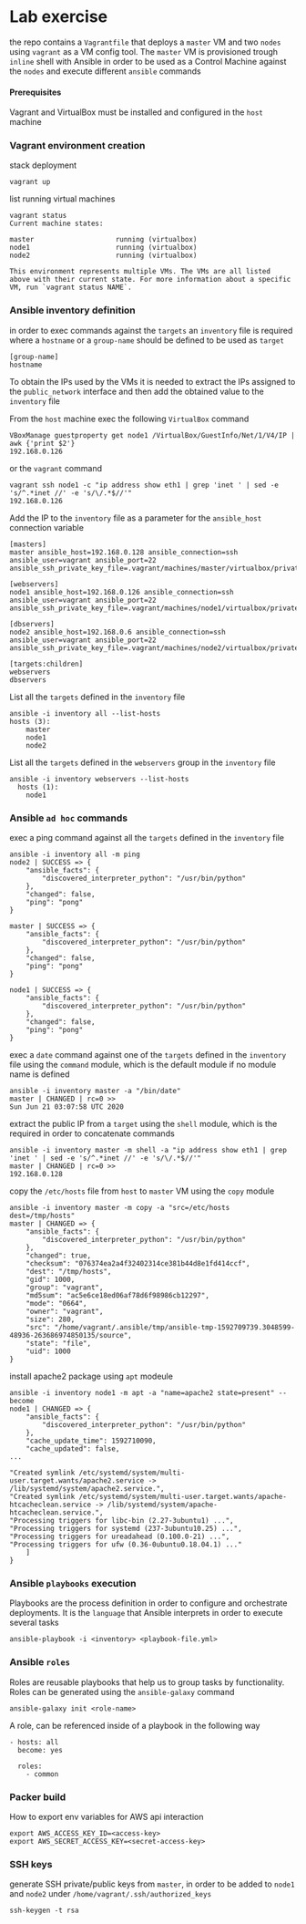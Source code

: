 # Lab exercise
the repo contains a `Vagrantfile` that deploys a `master` VM and two `nodes` using `vagrant` as a VM config tool. The `master` VM is provisioned trough `inline` shell with Ansible in order to be used as a Control Machine against the `nodes` and execute different `ansible` commands

#### Prerequisites
Vagrant and VirtualBox must be installed and configured in the `host` machine

### Vagrant environment creation
stack deployment
```
vagrant up
```

list running virtual machines
```
vagrant status
Current machine states:

master                    running (virtualbox)
node1                     running (virtualbox)
node2                     running (virtualbox)

This environment represents multiple VMs. The VMs are all listed
above with their current state. For more information about a specific
VM, run `vagrant status NAME`.
```

### Ansible inventory definition
in order to exec commands against the `targets` an `inventory` file is required where a `hostname` or a `group-name` should be defined to be used as `target`

```
[group-name]
hostname

```

To obtain the IPs used by the VMs it is needed to extract the IPs assigned to the `public_network` interface and then add the obtained value to the `inventory` file

From the `host` machine exec the following `VirtualBox` command
```
VBoxManage guestproperty get node1 /VirtualBox/GuestInfo/Net/1/V4/IP | awk {'print $2'}
192.168.0.126
```
or the `vagrant` command
```
vagrant ssh node1 -c "ip address show eth1 | grep 'inet ' | sed -e 's/^.*inet //' -e 's/\/.*$//'"
192.168.0.126
```

Add the IP to the `inventory` file as a parameter for the `ansible_host` connection variable
```
[masters]
master ansible_host=192.168.0.128 ansible_connection=ssh ansible_user=vagrant ansible_port=22 ansible_ssh_private_key_file=.vagrant/machines/master/virtualbox/private_key

[webservers]
node1 ansible_host=192.168.0.126 ansible_connection=ssh ansible_user=vagrant ansible_port=22 ansible_ssh_private_key_file=.vagrant/machines/node1/virtualbox/private_key

[dbservers]
node2 ansible_host=192.168.0.6 ansible_connection=ssh ansible_user=vagrant ansible_port=22 ansible_ssh_private_key_file=.vagrant/machines/node2/virtualbox/private_key

[targets:children]
webservers
dbservers

```

List all the `targets` defined in the `inventory` file
```
ansible -i inventory all --list-hosts
hosts (3):
	master
	node1
	node2
```

List all the `targets` defined in the `webservers` group in the `inventory` file
```
ansible -i inventory webservers --list-hosts
  hosts (1):
    node1
```

### Ansible `ad hoc` commands


exec a ping command against all the `targets` defined in the `inventory` file
```
ansible -i inventory all -m ping
node2 | SUCCESS => {
    "ansible_facts": {
        "discovered_interpreter_python": "/usr/bin/python"
    },
    "changed": false,
    "ping": "pong"
}

master | SUCCESS => {
    "ansible_facts": {
        "discovered_interpreter_python": "/usr/bin/python"
    },
    "changed": false,
    "ping": "pong"
}

node1 | SUCCESS => {
    "ansible_facts": {
        "discovered_interpreter_python": "/usr/bin/python"
    },
    "changed": false,
    "ping": "pong"
}
```

exec a `date` command against one of the `targets` defined in the `inventory` file using the `command` module, which is the default module if no module name is defined
```
ansible -i inventory master -a "/bin/date"
master | CHANGED | rc=0 >>
Sun Jun 21 03:07:58 UTC 2020
```

extract the public IP from a `target` using the `shell` module, which is the required in order to concatenate commands
```
ansible -i inventory master -m shell -a "ip address show eth1 | grep 'inet ' | sed -e 's/^.*inet //' -e 's/\/.*$//'"
master | CHANGED | rc=0 >>
192.168.0.128
```
copy the `/etc/hosts` file from `host` to `master` VM using the `copy` module
```
ansible -i inventory master -m copy -a "src=/etc/hosts dest=/tmp/hosts"
master | CHANGED => {
    "ansible_facts": {
        "discovered_interpreter_python": "/usr/bin/python"
    },
    "changed": true,
    "checksum": "076374ea2a4f32402314ce381b44d8e1fd414ccf",
    "dest": "/tmp/hosts",
    "gid": 1000,
    "group": "vagrant",
    "md5sum": "ac5e6ce18ed06af78d6f98986cb12297",
    "mode": "0664",
    "owner": "vagrant",
    "size": 280,
    "src": "/home/vagrant/.ansible/tmp/ansible-tmp-1592709739.3048599-48936-263686974850135/source",
    "state": "file",
    "uid": 1000
}
```

install apache2 package using `apt` modeule
```
ansible -i inventory node1 -m apt -a "name=apache2 state=present" --become
node1 | CHANGED => {
    "ansible_facts": {
        "discovered_interpreter_python": "/usr/bin/python"
    },
    "cache_update_time": 1592710090,
    "cache_updated": false,
...

"Created symlink /etc/systemd/system/multi-user.target.wants/apache2.service -> /lib/systemd/system/apache2.service.",
"Created symlink /etc/systemd/system/multi-user.target.wants/apache-htcacheclean.service -> /lib/systemd/system/apache-htcacheclean.service.",
"Processing triggers for libc-bin (2.27-3ubuntu1) ...",
"Processing triggers for systemd (237-3ubuntu10.25) ...",
"Processing triggers for ureadahead (0.100.0-21) ...",
"Processing triggers for ufw (0.36-0ubuntu0.18.04.1) ..."
	]
}
```
### Ansible `playbooks` execution
Playbooks are the process definition in order to configure and orchestrate deployments. It is the `language` that Ansible interprets in order to execute several tasks
```
ansible-playbook -i <inventory> <playbook-file.yml>
```

### Ansible `roles`
Roles are reusable playbooks that help us to group tasks by functionality.</br>
Roles can be generated using the `ansible-galaxy` command
```
ansible-galaxy init <role-name>
```

A role, can be referenced inside of a playbook in the following way
```
- hosts: all
  become: yes

  roles:
    - common
```

### Packer build
How to export env variables for AWS api interaction
```
export AWS_ACCESS_KEY_ID=<access-key>
export AWS_SECRET_ACCESS_KEY=<secret-access-key>
```

### SSH keys
generate SSH private/public keys from `master`, in order to be added to  `node1` and `node2` under `/home/vagrant/.ssh/authorized_keys`
```
ssh-keygen -t rsa
```

